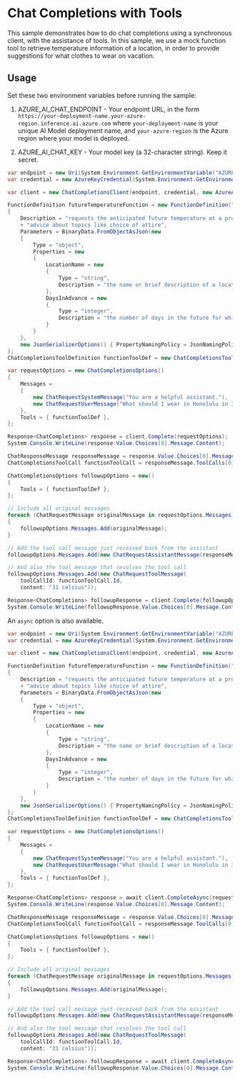 # Chat Completions with Tools

This sample demonstrates how to do chat completions using a synchronous client, with the assistance of tools. In this sample, we use a mock function tool to retrieve temperature information of a location, in order to provide suggestions for what clothes to wear on vacation.

## Usage

Set these two environment variables before running the sample:

1. AZURE_AI_CHAT_ENDPOINT - Your endpoint URL, in the form `https://your-deployment-name.your-azure-region.inference.ai.azure.com` where `your-deployment-name` is your unique AI Model deployment name, and `your-azure-region` is the Azure region where your model is deployed.

2. AZURE_AI_CHAT_KEY - Your model key (a 32-character string). Keep it secret.

```C# Snippet:Azure_AI_Inference_ChatCompletionsWithToolsScenario
var endpoint = new Uri(System.Environment.GetEnvironmentVariable("AZURE_AI_CHAT_ENDPOINT"));
var credential = new AzureKeyCredential(System.Environment.GetEnvironmentVariable("AZURE_AI_CHAT_KEY"));

var client = new ChatCompletionsClient(endpoint, credential, new AzureAIInferenceClientOptions());

FunctionDefinition futureTemperatureFunction = new FunctionDefinition("get_future_temperature")
{
    Description = "requests the anticipated future temperature at a provided location to help inform "
    + "advice about topics like choice of attire",
    Parameters = BinaryData.FromObjectAsJson(new
    {
        Type = "object",
        Properties = new
        {
            LocationName = new
            {
                Type = "string",
                Description = "the name or brief description of a location for weather information"
            },
            DaysInAdvance = new
            {
                Type = "integer",
                Description = "the number of days in the future for which to retrieve weather information"
            }
        }
    },
    new JsonSerializerOptions() { PropertyNamingPolicy = JsonNamingPolicy.CamelCase })
};
ChatCompletionsToolDefinition functionToolDef = new ChatCompletionsToolDefinition(futureTemperatureFunction);

var requestOptions = new ChatCompletionsOptions()
{
    Messages =
    {
        new ChatRequestSystemMessage("You are a helpful assistant."),
        new ChatRequestUserMessage("What should I wear in Honolulu in 3 days?"),
    },
    Tools = { functionToolDef },
};

Response<ChatCompletions> response = client.Complete(requestOptions);
System.Console.WriteLine(response.Value.Choices[0].Message.Content);

ChatResponseMessage responseMessage = response.Value.Choices[0].Message;
ChatCompletionsToolCall functionToolCall = responseMessage.ToolCalls[0] as ChatCompletionsToolCall;

ChatCompletionsOptions followupOptions = new()
{
    Tools = { functionToolDef },
};

// Include all original messages
foreach (ChatRequestMessage originalMessage in requestOptions.Messages)
{
    followupOptions.Messages.Add(originalMessage);
}

// Add the tool call message just received back from the assistant
followupOptions.Messages.Add(new ChatRequestAssistantMessage(responseMessage));

// And also the tool message that resolves the tool call
followupOptions.Messages.Add(new ChatRequestToolMessage(
    toolCallId: functionToolCall.Id,
    content: "31 celsius"));

Response<ChatCompletions> followupResponse = client.Complete(followupOptions);
System.Console.WriteLine(followupResponse.Value.Choices[0].Message.Content);
```

An `async` option is also available.

```C# Snippet:Azure_AI_Inference_ChatCompletionsWithToolsScenarioAsync
var endpoint = new Uri(System.Environment.GetEnvironmentVariable("AZURE_AI_CHAT_ENDPOINT"));
var credential = new AzureKeyCredential(System.Environment.GetEnvironmentVariable("AZURE_AI_CHAT_KEY"));

var client = new ChatCompletionsClient(endpoint, credential, new AzureAIInferenceClientOptions());

FunctionDefinition futureTemperatureFunction = new FunctionDefinition("get_future_temperature")
{
    Description = "requests the anticipated future temperature at a provided location to help inform "
    + "advice about topics like choice of attire",
    Parameters = BinaryData.FromObjectAsJson(new
    {
        Type = "object",
        Properties = new
        {
            LocationName = new
            {
                Type = "string",
                Description = "the name or brief description of a location for weather information"
            },
            DaysInAdvance = new
            {
                Type = "integer",
                Description = "the number of days in the future for which to retrieve weather information"
            }
        }
    },
    new JsonSerializerOptions() { PropertyNamingPolicy = JsonNamingPolicy.CamelCase })
};
ChatCompletionsToolDefinition functionToolDef = new ChatCompletionsToolDefinition(futureTemperatureFunction);

var requestOptions = new ChatCompletionsOptions()
{
    Messages =
    {
        new ChatRequestSystemMessage("You are a helpful assistant."),
        new ChatRequestUserMessage("What should I wear in Honolulu in 3 days?"),
    },
    Tools = { functionToolDef },
};

Response<ChatCompletions> response = await client.CompleteAsync(requestOptions);
System.Console.WriteLine(response.Value.Choices[0].Message.Content);

ChatResponseMessage responseMessage = response.Value.Choices[0].Message;
ChatCompletionsToolCall functionToolCall = responseMessage.ToolCalls[0] as ChatCompletionsToolCall;

ChatCompletionsOptions followupOptions = new()
{
    Tools = { functionToolDef },
};

// Include all original messages
foreach (ChatRequestMessage originalMessage in requestOptions.Messages)
{
    followupOptions.Messages.Add(originalMessage);
}

// Add the tool call message just received back from the assistant
followupOptions.Messages.Add(new ChatRequestAssistantMessage(responseMessage));

// And also the tool message that resolves the tool call
followupOptions.Messages.Add(new ChatRequestToolMessage(
    toolCallId: functionToolCall.Id,
    content: "31 celsius"));

Response<ChatCompletions> followupResponse = await client.CompleteAsync(followupOptions);
System.Console.WriteLine(followupResponse.Value.Choices[0].Message.Content);
```
